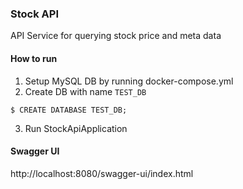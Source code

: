 ### Stock API

API Service for querying stock price and meta data

#### How to run
1. Setup MySQL DB by running docker-compose.yml
2. Create DB with name `TEST_DB`
```
$ CREATE DATABASE TEST_DB;
```
3. Run StockApiApplication

#### Swagger UI
http://localhost:8080/swagger-ui/index.html